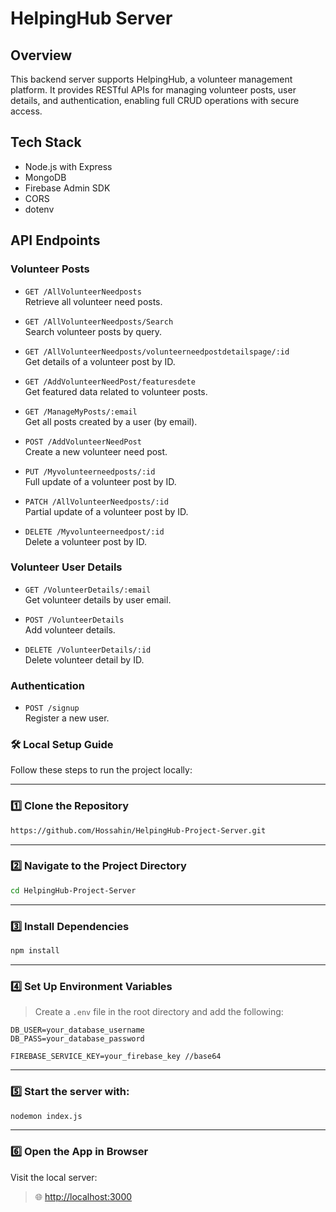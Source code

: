 # HelpingHub Server

## Overview

This backend server supports HelpingHub, a volunteer management platform. It provides RESTful APIs for managing volunteer posts, user details, and authentication, enabling full CRUD operations with secure access.

## Tech Stack

- Node.js with Express  
- MongoDB  
- Firebase Admin SDK  
- CORS  
- dotenv  

## API Endpoints

### Volunteer Posts

- `GET /AllVolunteerNeedposts`  
  Retrieve all volunteer need posts.

- `GET /AllVolunteerNeedposts/Search`  
  Search volunteer posts by query.

- `GET /AllVolunteerNeedposts/volunteerneedpostdetailspage/:id`  
  Get details of a volunteer post by ID.

- `GET /AddVolunteerNeedPost/featuresdete`  
  Get featured data related to volunteer posts.

- `GET /ManageMyPosts/:email`  
  Get all posts created by a user (by email).

- `POST /AddVolunteerNeedPost`  
  Create a new volunteer need post.

- `PUT /Myvolunteerneedposts/:id`  
  Full update of a volunteer post by ID.

- `PATCH /AllVolunteerNeedposts/:id`  
  Partial update of a volunteer post by ID.

- `DELETE /Myvolunteerneedpost/:id`  
  Delete a volunteer post by ID.

### Volunteer User Details

- `GET /VolunteerDetails/:email`  
  Get volunteer details by user email.

- `POST /VolunteerDetails`  
  Add volunteer details.

- `DELETE /VolunteerDetails/:id`  
  Delete volunteer detail by ID.

### Authentication

- `POST /signup`  
  Register a new user.


### 🛠️ Local Setup Guide

Follow these steps to run the project locally:

---

### 1️⃣ **Clone the Repository**

```bash
https://github.com/Hossahin/HelpingHub-Project-Server.git
```

---

### 2️⃣ **Navigate to the Project Directory**

```bash
cd HelpingHub-Project-Server
```

---

### 3️⃣ **Install Dependencies**

```bash
npm install
```

---

### 4️⃣ **Set Up Environment Variables**

> Create a `.env` file in the root directory and add the following:

```env
DB_USER=your_database_username
DB_PASS=your_database_password

FIREBASE_SERVICE_KEY=your_firebase_key //base64
```

---

### 5️⃣ **Start the server with:**

```bash
nodemon index.js
```

---

### 6️⃣ **Open the App in Browser**

Visit the local server:

> 🌐 [http://localhost:3000](http://localhost:3000)


